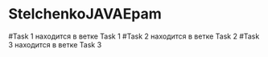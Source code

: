# StelchenkoJAVAEpam
#Task 1 находится в ветке Task 1
#Task 2 находится в ветке Task 2
#Task 3 находится в ветке Task 3
